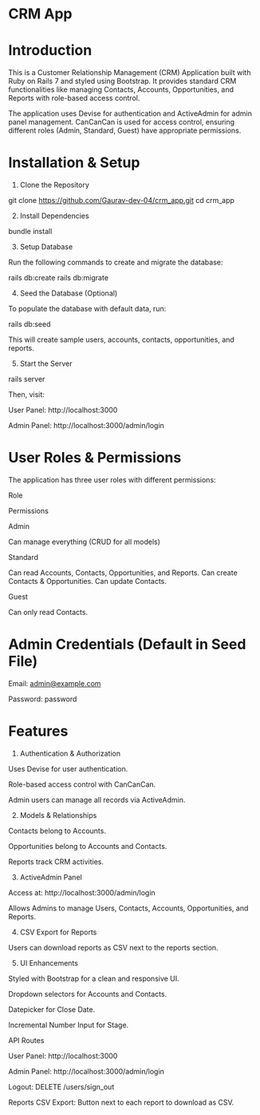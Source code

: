 # CRM App

# Introduction

This is a Customer Relationship Management (CRM) Application built with Ruby on Rails 7 and styled using Bootstrap. It provides standard CRM functionalities like managing Contacts, Accounts, Opportunities, and Reports with role-based access control.

The application uses Devise for authentication and ActiveAdmin for admin panel management. CanCanCan is used for access control, ensuring different roles (Admin, Standard, Guest) have appropriate permissions.

# Installation & Setup

1. Clone the Repository

 git clone https://github.com/Gaurav-dev-04/crm_app.git
 cd crm_app

2. Install Dependencies

bundle install

3. Setup Database

Run the following commands to create and migrate the database:

rails db:create
rails db:migrate

4. Seed the Database (Optional)

To populate the database with default data, run:

rails db:seed

This will create sample users, accounts, contacts, opportunities, and reports.

5. Start the Server

rails server

Then, visit:

User Panel: http://localhost:3000

Admin Panel: http://localhost:3000/admin/login

# User Roles & Permissions

The application has three user roles with different permissions:

Role

Permissions

Admin

Can manage everything (CRUD for all models)

Standard

Can read Accounts, Contacts, Opportunities, and Reports. Can create Contacts & Opportunities. Can update Contacts.

Guest

Can only read Contacts.

# Admin Credentials (Default in Seed File)

Email: admin@example.com

Password: password

# Features

1. Authentication & Authorization

Uses Devise for user authentication.

Role-based access control with CanCanCan.

Admin users can manage all records via ActiveAdmin.

2. Models & Relationships

Contacts belong to Accounts.

Opportunities belong to Accounts and Contacts.

Reports track CRM activities.

3. ActiveAdmin Panel

Access at: http://localhost:3000/admin/login

Allows Admins to manage Users, Contacts, Accounts, Opportunities, and Reports.

4. CSV Export for Reports

Users can download reports as CSV next to the reports section.

5. UI Enhancements

Styled with Bootstrap for a clean and responsive UI.

Dropdown selectors for Accounts and Contacts.

Datepicker for Close Date.

Incremental Number Input for Stage.

API Routes

User Panel: http://localhost:3000

Admin Panel: http://localhost:3000/admin/login

Logout: DELETE /users/sign_out

Reports CSV Export: Button next to each report to download as CSV.